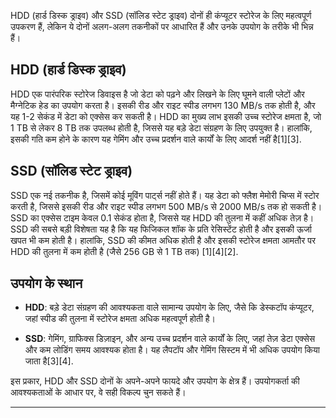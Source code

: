 HDD (हार्ड डिस्क ड्राइव) और SSD (सॉलिड स्टेट ड्राइव) दोनों ही कंप्यूटर स्टोरेज के लिए महत्वपूर्ण उपकरण हैं, लेकिन ये दोनों अलग-अलग तकनीकों पर आधारित हैं और उनके उपयोग के तरीके भी भिन्न हैं।

## HDD (हार्ड डिस्क ड्राइव)

HDD एक पारंपरिक स्टोरेज डिवाइस है जो डेटा को पढ़ने और लिखने के लिए घूमने वाली प्लेटों और मैग्नेटिक हेड का उपयोग करता है। इसकी रीड और राइट स्पीड लगभग 130 MB/s तक होती है, और यह 1-2 सेकंड में डेटा को एक्सेस कर सकती है। HDD का मुख्य लाभ इसकी उच्च स्टोरेज क्षमता है, जो 1 TB से लेकर 8 TB तक उपलब्ध होती है, जिससे यह बड़े डेटा संग्रहण के लिए उपयुक्त है। हालांकि, इसकी गति कम होने के कारण यह गेमिंग और उच्च प्रदर्शन वाले कार्यों के लिए आदर्श नहीं है[1][3].

## SSD (सॉलिड स्टेट ड्राइव)

SSD एक नई तकनीक है, जिसमें कोई मूविंग पार्ट्स नहीं होते हैं। यह डेटा को फ्लैश मेमोरी चिप्स में स्टोर करती है, जिससे इसकी रीड और राइट स्पीड लगभग 500 MB/s से 2000 MB/s तक हो सकती है। SSD का एक्सेस टाइम केवल 0.1 सेकंड होता है, जिससे यह HDD की तुलना में कहीं अधिक तेज़ है। SSD की सबसे बड़ी विशेषता यह है कि यह फिजिकल शॉक के प्रति रेसिस्टेंट होती है और इसकी ऊर्जा खपत भी कम होती है। हालांकि, SSD की कीमत अधिक होती है और इसकी स्टोरेज क्षमता आमतौर पर HDD की तुलना में कम होती है (जैसे 256 GB से 1 TB तक) [1][4][2].

## उपयोग के स्थान

- **HDD**: बड़े डेटा संग्रहण की आवश्यकता वाले सामान्य उपयोग के लिए, जैसे कि डेस्कटॉप कंप्यूटर, जहां स्पीड की तुलना में स्टोरेज क्षमता अधिक महत्वपूर्ण होती है।
  
- **SSD**: गेमिंग, ग्राफिक्स डिज़ाइन, और अन्य उच्च प्रदर्शन वाले कार्यों के लिए, जहां तेज़ डेटा एक्सेस और कम लोडिंग समय आवश्यक होता है। यह लैपटॉप और गेमिंग सिस्टम में भी अधिक उपयोग किया जाता है[3][4].

इस प्रकार, HDD और SSD दोनों के अपने-अपने फायदे और उपयोग के क्षेत्र हैं। उपयोगकर्ता की आवश्यकताओं के आधार पर, वे सही विकल्प चुन सकते हैं।

---
